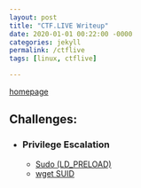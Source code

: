 ```yaml
---
layout: post
title: "CTF.LIVE Writeup"
date: 2020-01-01 00:22:00 -0000
categories: jekyll
permalink: /ctflive
tags: [linux, ctflive]

---
```

[homepage](/faisalfs10x.github.io/index)  

## Challenges:
- ### Privilege Escalation
  - [Sudo (LD_PRELOAD)](/ctflive/sudo)
  - [wget SUID](/ctflive/wgetsuid)

